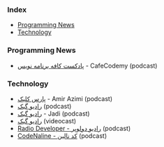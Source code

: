 ### Index

* [Programming News](#programming-news)
* [Technology](#technology)


### Programming News

* [پادکست کافه برنامه نویس](https://anchor.fm/codemy) - CafeCodemy (podcast)


### Technology

* [پارس کلیک](https://anchor.fm/parsclick/) - Amir Azimi (podcast)
* [رادیو گیک](https://soundcloud.com/jadijadi) (podcast)
* [رادیو گیک](https://anchor.fm/radiojadi) - Jadi (podcast)
* [رادیو گیک](https://www.youtube.com/playlist?list=PL-tKrPVkKKE1peHomci9EH7BmafxdXKGn) (videocast)
* [Radio Developer - رادیو دولوپر](https://castbox.fm/channel/id4407294) (podcast)
* [CodeNaline -  کد نالین](https://youtube.com/@techwithtori) (podcast)
